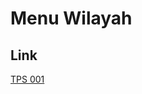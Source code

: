 # Menu Wilayah

## Link

[TPS 001](https://github.com/gigit-pemilu/pemilu-2024-81-maluku/tree/main/pileg-dpr/hitung-suara/sub/81-maluku/sub/07-kepulauan-aru/sub/02-aru-selatan/sub/2030-doka-timur/sub/001-tps)

